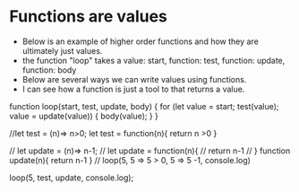 # Functions are values
- Below is an example of higher order functions and how they are ultimately just values.
- the function "loop" takes a value: start, function: test, function: update, function: body
- Below are several ways we can write values using functions. 
- I can see how a function is just a tool to that returns a value.



function loop(start, test, update, body) {
  for (let value = start; test(value); value = update(value)) {
    body(value);
  }
}


//let test = (n)=> n>0;
let test = function(n){
  return n >0
}

// let update = (n)=> n-1;
// let update = function(n){
//   return n-1
// }
function update(n){
  return n-1
}
// loop(5, 5 => 5 > 0, 5 => 5 -1, console.log)

loop(5, test, update, console.log);